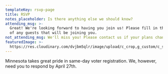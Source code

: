 ```yaml
---
templateKey: rsvp-page
title: RSVP
notes_placeholder: Is there anything else we should know?
attending_msg: >-
  Great! We're looking forward to having you join us! Please fill in the names
  of any guests that will be joining you.
not_attending_msg: We'll miss you! Please contact us if your plans change.
featuredImage: >-
  https://res.cloudinary.com/dvjbm5qlr/image/upload/c_crop,g_custom/c_scale,w_1200/v1579838540/DSC_0433.NEF_gl1dzx.jpg
---
```

Minnesota takes great pride in same-day voter registration. We, however, need you to respond by April 27th.

